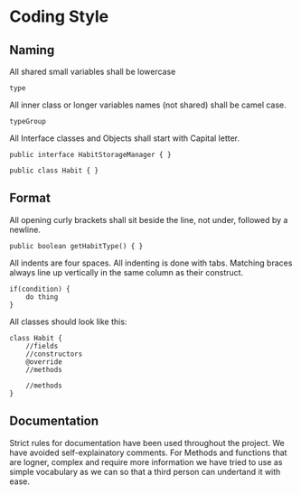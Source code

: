 # Coding Style
## Naming

All shared small variables shall be lowercase 
```
type 
```
All inner class or longer variables names (not shared) shall be camel case.
```
typeGroup
```
All Interface classes and Objects shall start with Capital letter.
```
public interface HabitStorageManager { }
```
```
public class Habit { }
```

 ## Format
 
All opening curly brackets shall sit beside the line, not under, followed by a newline.
```
public boolean getHabitType() { }
```
All indents are four spaces. All indenting is done with tabs.
Matching braces always line up vertically in the same column as their construct.
```
if(condition) {
    do thing
}
```
All classes should look like this:
```
class Habit {
    //fields
    //constructors
    @override
    //methods
    
    //methods
}
```
 

## Documentation

Strict rules for documentation have been used throughout the project. We have avoided self-explainatory comments. For Methods and functions that are logner, complex and require more information we have tried to use as simple vocabulary as we can so that a third person can undertand it with ease.